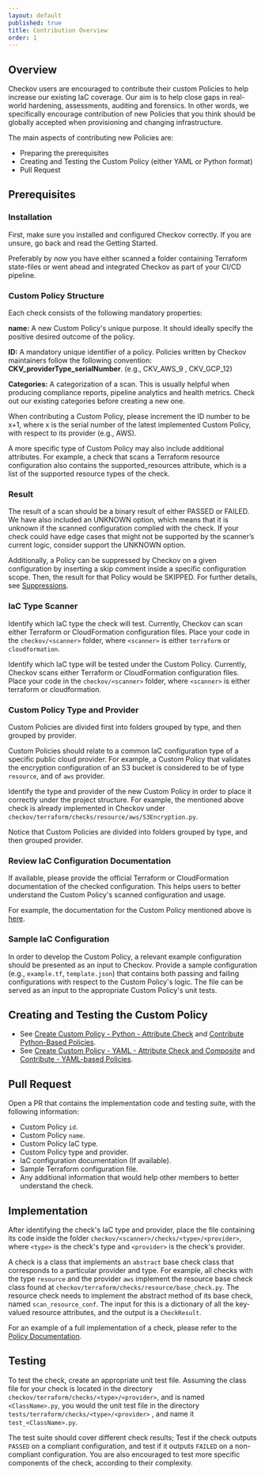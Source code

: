 ```yaml
---
layout: default
published: true
title: Contribution Overview
order: 1
---
```


## Overview
Checkov users are encouraged to contribute their custom Policies to help increase our existing IaC coverage.
Our aim is to help close gaps in real-world hardening, assessments, auditing and forensics. In other words, we specifically encourage contribution of new Policies that you think should be globally accepted when provisioning and changing infrastructure.

The main aspects of contributing new Policies are:
  * Preparing the prerequisites
  * Creating and Testing the Custom Policy (either YAML or Python format)
  * Pull Request

## Prerequisites

### Installation

First, make sure you installed and configured Checkov correctly. If you are unsure, go back and read the Getting Started.

Preferably by now you have either scanned a folder containing Terraform state-files or went ahead and integrated Checkov as part of your CI/CD pipeline.

### Custom Policy Structure

Each check consists of the following mandatory properties:

**name:** A new Custom Policy's unique purpose. It should ideally specify the positive desired outcome of the policy.

**ID:** A mandatory unique identifier of a policy. Policies written by Checkov maintainers follow the following convention: **CKV_providerType_serialNumber**. (e.g., CKV_AWS_9 , CKV_GCP_12)

**Categories:** A categorization of a scan. This is usually helpful when producing compliance reports, pipeline analytics and health metrics. Check out our existing categories before creating a new one.

When contributing a Custom Policy, please increment the ID number to be x+1, where x is the serial number of the latest implemented Custom Policy, with respect to its provider (e.g., AWS).

A more specific type of Custom Policy may also include additional attributes. For example, a check that scans a Terraform resource configuration also contains the supported_resources attribute, which is a list of the supported resource types of the check.


### Result

The result of a scan should be a binary result of either PASSED or FAILED. We have also included an UNKNOWN option, which means that it is unknown if the scanned configuration complied with the check. If your check could have edge cases that might not be supported by the scanner’s current logic, consider support the UNKNOWN option.

Additionally, a Policy can be suppressed by Checkov on a given configuration by inserting a skip comment inside a specific configuration scope. Then, the result for that Policy would be SKIPPED.
For further details, see [Suppressions](ref:suppressions).

### IaC Type Scanner

Identify which IaC type the check will test. Currently, Checkov can scan either Terraform or CloudFormation configuration files.
Place your code in the `checkov/<scanner>` folder, where `<scanner>` is either `terraform` or `cloudformation`.

Identify which IaC type will be tested under the Custom Policy. Currently, Checkov scans either Terraform or CloudFormation configuration files. Place your code in the `checkov/<scanner>` folder, where `<scanner>` is either terraform or cloudformation.

### Custom Policy Type and Provider

Custom Policies are divided first into folders grouped by type, and then grouped by provider.

Custom Policies should relate to a common IaC configuration type of a specific public cloud provider. For example, a Custom Policy that validates the encryption configuration of an S3 bucket is considered to be of type `resource`, and of `aws` provider.

Identify the type and provider of the new Custom Policy in order to place it correctly under the project structure. For example, the mentioned above check is already implemented in Checkov under `checkov/terraform/checks/resource/aws/S3Encryption.py`.

Notice that Custom Policies are divided into folders grouped by type, and then grouped provider.

### Review IaC Configuration Documentation

If available, please provide the official Terraform or CloudFormation documentation of the checked configuration. This helps users to better understand the Custom Policy's scanned configuration and usage.

For example, the documentation for the Custom Policy mentioned above is [here](https://registry.terraform.io/providers/hashicorp/aws/latest/docs/resources/s3_bucket).

### Sample IaC Configuration

In order to develop the Custom Policy, a relevant example configuration should be presented as an input to Checkov. Provide a sample configuration (e.g., `example.tf`, `template.json`) that contains both passing and failing configurations with respect to the Custom Policy's logic. The file can be served as an input to the appropriate Custom Policy's unit tests.

## Creating and Testing the Custom Policy
  * See [Create Custom Policy - Python - Attribute Check](doc:create-custom-policy-python-attribute-check) and [Contribute Python-Based Policies](doc:contribute-python-based-policies).
  * See [Create Custom Policy - YAML - Attribute Check and Composite](doc:create-custom-policy-yaml-attribute-check-and-composite) and [Contribute - YAML-based Policies](doc:contribute-yaml-based-policies).

## Pull Request
Open a PR that contains the implementation code and testing suite, with the following information:

  * Custom Policy `id`.
  * Custom Policy `name`.
  * Custom Policy IaC type.
  * Custom Policy type and provider.
  * IaC configuration documentation (If available).
  * Sample Terraform configuration file.
  * Any additional information that would help other members to better understand the check.

## Implementation

After identifying the check's IaC type and provider, place the file containing its code inside the folder `checkov/<scanner>/checks/<type>/<provider>`, where `<type>` is the check's type and `<provider>` is the check's provider.

A check is a class that implements an `abstract` base check class that corresponds to a particular provider and type.
For example, all checks with the type `resource` and the provider `aws` implement the resource base check class found at `checkov/terraform/checks/resource/base_check.py`. The resource check needs to implement the abstract method of its base check, named `scan_resource_conf`. The input for this is a dictionary of all the key-valued resource attributes, and the output is a `CheckResult`.

For an example of a full implementation of a check, please refer to the [Policy Documentation](doc:custom-policies).

## Testing

To test the check, create an appropriate unit test file. Assuming the class file for your check is located in the directory `checkov/terraform/checks/<type>/<provider>`, and is named `<ClassName>.py`, you would the unit test file in the directory `tests/terraform/checks/<type>/<provider>` , and name it `test_<ClassName>.py`.

The test suite should cover different check results; Test if the check outputs `PASSED` on a compliant configuration, and test if it outputs `FAILED` on a non-compliant configuration. You are also encouraged to test more specific components of the check, according to their complexity.
